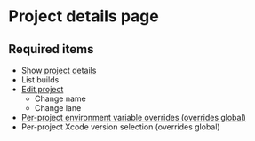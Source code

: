 # Project details page 
## Required items
* [Show project details](https://github.com/fastlane/ci/blob/master/docs/use_cases/access_project_details.md)
* List builds
* [Edit project](https://github.com/fastlane/ci/blob/master/docs/use_cases/edit_project_details.md)
  * Change name
  * Change lane
* [Per-project environment variable overrides (overrides global)](https://github.com/fastlane/ci/blob/master/docs/use_cases/edit_project_env_variables.md)
* Per-project Xcode version selection (overrides global)
